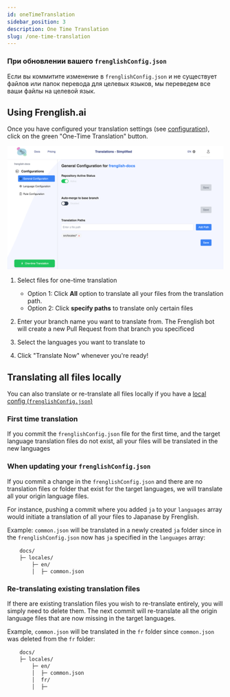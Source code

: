 ```yaml
---
id: oneTimeTranslation
sidebar_position: 3
description: One Time Translation
slug: /one-time-translation
---
```


### При обновлении вашего `frenglishConfig.json`
Если вы коммитите изменение в `frenglishConfig.json` и не существует файлов или папок перевода для целевых языков, мы переведем все ваши файлы на целевой язык.

## Using Frenglish.ai

Once you have configured your translation settings (see [configuration](1-Configuration.md)), click on the green "One-Time Translation" button.

![General Configuration](../../../../../assets/general-configuration.png)

1. Select files for one-time translation
    - Option 1: Click **All** option to translate all your files from the translation path.
    - Option 2: Click **specify paths** to translate only certain files

2. Enter your branch name you want to translate from. The Frenglish bot will create a new Pull Request from that branch you specificed
3.  Select the languages you want to translate to
4.  Click "Translate Now" whenever you're ready!

## Translating all files locally
You can also translate or re-translate all files locally if you have a [local config (`frenglishConfig.json`)](1-Configuration.md#manage-translation-settings-in-your-repository)

### First time translation
If you commit the `frenglishConfig.json` file for the first time, and the target language translation files do not exist, all your files will be translated in the new languages

### When updating your `frenglishConfig.json`
If you commit a change in the `frenglishConfig.json` and there are no translation files or folder that exist for the target languages, we will translate all your origin language files.

For instance, pushing a commit where you added `ja` to your `languages` array would initiate a translation of all your files to Japanase by Frenglish.

Example: `common.json` will be translated in a newly created `ja` folder since in the `frenglishConfig.json` now has `ja` specified in the `languages` array:

```plaintext
    docs/
    ├─ locales/
        ├─ en/
        │  ├─ common.json
```

### Re-translating existing translation files
If there are existing translation files you wish to re-translate entirely, you will simply need to delete them. The next commit will re-translate all the origin language files that are now missing in the target languages.

Example, `common.json` will be translated in the `fr` folder since `common.json` was deleted from the `fr` folder:

```plaintext
    docs/
    ├─ locales/
        ├─ en/
        │  ├─ common.json
        │  fr/
        │  ├─ 
```